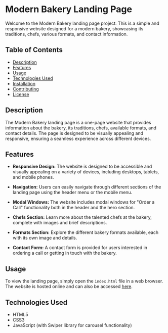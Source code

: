 # Modern Bakery Landing Page

Welcome to the Modern Bakery landing page project. This is a simple and responsive website designed for a modern bakery, showcasing its traditions, chefs, various formats, and contact information.

## Table of Contents

- [Description](#description)
- [Features](#features)
- [Usage](#usage)
- [Technologies Used](#technologies-used)
- [Installation](#installation)
- [Contributing](#contributing)
- [License](#license)

## Description

The Modern Bakery landing page is a one-page website that provides information about the bakery, its traditions, chefs, available formats, and contact details. The page is designed to be visually appealing and responsive, ensuring a seamless experience across different devices.

## Features

- **Responsive Design:** The website is designed to be accessible and visually appealing on a variety of devices, including desktops, tablets, and mobile phones.

- **Navigation:** Users can easily navigate through different sections of the landing page using the header menu or the mobile menu.

- **Modal Windows:** The website includes modal windows for "Order a Call" functionality both in the header and the hero section.

- **Chefs Section:** Learn more about the talented chefs at the bakery, complete with images and brief descriptions.

- **Formats Section:** Explore the different bakery formats available, each with its own image and details.

- **Contact Form:** A contact form is provided for users interested in ordering a call or getting in touch with the bakery.

## Usage

To view the landing page, simply open the `index.html` file in a web browser. The website is hosted online and can also be accessed [here](#insert-live-link-if-available).

## Technologies Used

- HTML5
- CSS3
- JavaScript (with Swiper library for carousel functionality)

